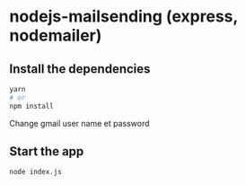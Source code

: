 # nodejs-mailsending (express, nodemailer)

## Install the dependencies
```bash
yarn
# or
npm install
```
Change gmail user name et password

## Start the app
```bash
node index.js
```